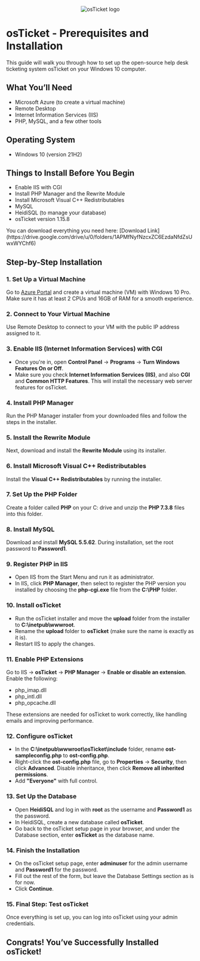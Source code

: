 <p align="center"><img src="https://i.imgur.com/Clzj7Xs.png" alt="osTicket logo"/></p>

<h1>osTicket - Prerequisites and Installation</h1>
This guide will walk you through how to set up the open-source help desk ticketing system osTicket on your Windows 10 computer.

<h2>What You’ll Need</h2>

<ul>
    <li>Microsoft Azure (to create a virtual machine)</li>
    <li>Remote Desktop</li>
    <li>Internet Information Services (IIS)</li>
    <li>PHP, MySQL, and a few other tools</li>
</ul>

<h2>Operating System</h2>

<ul>
    <li>Windows 10 (version 21H2)</li>
</ul>

<h2>Things to Install Before You Begin</h2>

<ul>
    <li>Enable IIS with CGI</li>
    <li>Install PHP Manager and the Rewrite Module</li>
    <li>Install Microsoft Visual C++ Redistributables</li>
    <li>MySQL</li>
    <li>HeidiSQL (to manage your database)</li>
    <li>osTicket version 1.15.8</li>
</ul>
You can download everything you need here: [Download Link](https://drive.google.com/drive/u/0/folders/1APMfNyfNzcxZC6EzdaNfdZsUwxWYChf6)

<h2>Step-by-Step Installation</h2>

<h3>1. Set Up a Virtual Machine</h3>
Go to <a href="https://portal.azure.com/">Azure Portal</a> and create a virtual machine (VM) with Windows 10 Pro. Make sure it has at least 2 CPUs and 16GB of RAM for a smooth experience.

<h3>2. Connect to Your Virtual Machine</h3>
Use Remote Desktop to connect to your VM with the public IP address assigned to it.

<h3>3. Enable IIS (Internet Information Services) with CGI</h3>
<ul>
    <li>Once you're in, open <strong>Control Panel</strong> → <strong>Programs</strong> → <strong>Turn Windows Features On or Off</strong>.</li>
    <li>Make sure you check <strong>Internet Information Services (IIS)</strong>, and also <strong>CGI</strong> and <strong>Common HTTP Features</strong>. This will install the necessary web server features for osTicket.</li>
</ul>

<h3>4. Install PHP Manager</h3>
Run the PHP Manager installer from your downloaded files and follow the steps in the installer.

<h3>5. Install the Rewrite Module</h3>
Next, download and install the <strong>Rewrite Module</strong> using its installer.

<h3>6. Install Microsoft Visual C++ Redistributables</h3>
Install the <strong>Visual C++ Redistributables</strong> by running the installer.

<h3>7. Set Up the PHP Folder</h3>
Create a folder called <strong>PHP</strong> on your C: drive and unzip the <strong>PHP 7.3.8</strong> files into this folder.

<h3>8. Install MySQL</h3>
Download and install <strong>MySQL 5.5.62</strong>. During installation, set the root password to <strong>Password1</strong>.

<h3>9. Register PHP in IIS</h3>
<ul>
    <li>Open IIS from the Start Menu and run it as administrator.</li>
    <li>In IIS, click <strong>PHP Manager</strong>, then select to register the PHP version you installed by choosing the <strong>php-cgi.exe</strong> file from the <strong>C:\PHP</strong> folder.</li>
</ul>

<h3>10. Install osTicket</h3>
<ul>
    <li>Run the osTicket installer and move the <strong>upload</strong> folder from the installer to <strong>C:\inetpub\wwwroot</strong>.</li>
    <li>Rename the <strong>upload</strong> folder to <strong>osTicket</strong> (make sure the name is exactly as it is).</li>
    <li>Restart IIS to apply the changes.</li>
</ul>

<h3>11. Enable PHP Extensions</h3>
Go to IIS → <strong>osTicket</strong> → <strong>PHP Manager</strong> → <strong>Enable or disable an extension</strong>. Enable the following:
<ul>
    <li>php_imap.dll</li>
    <li>php_intl.dll</li>
    <li>php_opcache.dll</li>
</ul>
These extensions are needed for osTicket to work correctly, like handling emails and improving performance.

<h3>12. Configure osTicket</h3>
<ul>
    <li>In the <strong>C:\inetpub\wwwroot\osTicket\include</strong> folder, rename <strong>ost-sampleconfig.php</strong> to <strong>ost-config.php</strong>.</li>
    <li>Right-click the <strong>ost-config.php</strong> file, go to <strong>Properties</strong> → <strong>Security</strong>, then click <strong>Advanced</strong>. Disable inheritance, then click <strong>Remove all inherited permissions</strong>.</li>
    <li>Add <strong>"Everyone"</strong> with full control.</li>
</ul>

<h3>13. Set Up the Database</h3>
<ul>
    <li>Open <strong>HeidiSQL</strong> and log in with <strong>root</strong> as the username and <strong>Password1</strong> as the password.</li>
    <li>In HeidiSQL, create a new database called <strong>osTicket</strong>.</li>
    <li>Go back to the osTicket setup page in your browser, and under the Database section, enter <strong>osTicket</strong> as the database name.</li>
</ul>

<h3>14. Finish the Installation</h3>
<ul>
    <li>On the osTicket setup page, enter <strong>adminuser</strong> for the admin username and <strong>Password1</strong> for the password.</li>
    <li>Fill out the rest of the form, but leave the Database Settings section as is for now.</li>
    <li>Click <strong>Continue</strong>.</li>
</ul>

<h3>15. Final Step: Test osTicket</h3>
Once everything is set up, you can log into osTicket using your admin credentials.

<h2>Congrats! You’ve Successfully Installed osTicket!</h2>
